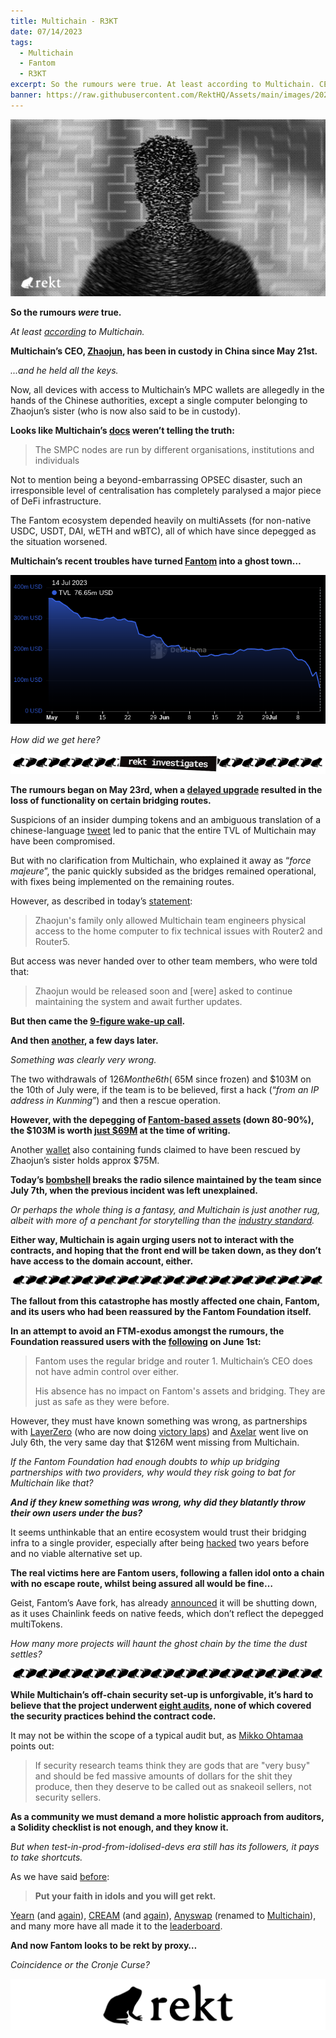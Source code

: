 ```yaml
---
title: Multichain - R3KT
date: 07/14/2023
tags:
  - Multichain
  - Fantom
  - R3KT
excerpt: So the rumours were true. At least according to Multichain. CEO Zhaojun has been in custody in China since May 21st, and he held all the keys. Multichain’s recent troubles have turned Fantom into a ghost town…
banner: https://raw.githubusercontent.com/RektHQ/Assets/main/images/2023/01/multi3-header.png
---
```


![](https://raw.githubusercontent.com/RektHQ/Assets/main/images/2023/01/multi3-header.png)

**So the rumours _were_ true.**

_At least [according](https://twitter.com/MultichainOrg/status/1679768407628185600) to Multichain._

**Multichain’s CEO, [Zhaojun](https://twitter.com/zhaojun_sh), has been in custody in China since May 21st.**

_...and he held all the keys._

Now, all devices with access to Multichain’s MPC wallets are allegedly in the hands of the Chinese authorities, except a single computer belonging to Zhaojun’s sister (who is now also said to be in custody).

**Looks like Multichain’s [docs](https://docs.multichain.org/getting-started/introduction) weren’t telling the truth:**

>The SMPC nodes are run by different organisations, institutions and individuals

Not to mention being a beyond-embarrassing OPSEC disaster, such an irresponsible level of centralisation has completely paralysed a major piece of DeFi infrastructure.

The Fantom ecosystem depended heavily on multiAssets (for non-native USDC, USDT, DAI, wETH and wBTC), all of which have since depegged as the situation worsened.

**Multichain’s recent troubles have turned [Fantom](https://defillama.com/chain/Fantom) into a ghost town…**

![](https://raw.githubusercontent.com/RektHQ/Assets/main/images/2023/01/multi3-ftmtvl.png)

_How did we get here?_

![](https://raw.githubusercontent.com/RektHQ/Assets/main/images/2021/09/rekt-investigates-linebreak.png)

**The rumours began on May 23rd, when a [delayed upgrade](https://multichain.zendesk.com/hc/en-us/articles/7036431417103-Multichain-23-May-Operation-Update) resulted in the loss of functionality on certain bridging routes.**

Suspicions of an insider dumping tokens and an ambiguous translation of a chinese-language [tweet](https://twitter.com/yuyue_chris/status/1661326962554535936) led to panic that the entire TVL of Multichain may have been compromised.

But with no clarification from Multichain, who explained it away as “_force majeure_”, the panic quickly subsided as the bridges remained operational, with fixes being implemented on the remaining routes.

However, as described in today’s [statement](https://twitter.com/MultichainOrg/status/1679768407628185600):

>Zhaojun's family only allowed Multichain team engineers physical access to the home computer to fix technical issues with Router2 and Router5.

But access was never handed over to other team members, who were told that:

>Zhaojun would be released soon and [were] asked to continue maintaining the system and await further updates.

**But then came the [9-figure wake-up call](https://rekt.news/multichain-rekt2/).**

**And then [another](https://twitter.com/MetaSleuth/status/1678656092488994820), a few days later.**

_Something was clearly very wrong._

The two withdrawals of $126M on the 6th (~$65M since frozen) and $103M on the 10th of July were, if the team is to be believed, first a hack (“_from an IP address in Kunming_”) and then a rescue operation.

**However, with the depegging of [Fantom-based assets](https://debank.com/profile/0x1eed63efba5f81d95bfe37d82c8e736b974f477b?chain=ftm) (down 80-90%), the $103M is worth [just $69M](https://debank.com/profile/0x1eed63efba5f81d95bfe37d82c8e736b974f477b) at the time of writing.**

Another [wallet](https://debank.com/profile/0x6b6314f4f07c974600d872182dcde092c480e57b) also containing funds claimed to have been rescued by Zhaojun’s sister holds approx $75M.

**Today’s [bombshell](https://twitter.com/MultichainOrg/status/1679768407628185600) breaks the radio silence maintained by the team since July 7th, when the previous incident was left unexplained.**

_Or perhaps the whole thing is a fantasy, and Multichain is just another rug, albeit with more of a penchant for storytelling than the [industry standard](https://rekt.news/?tag=Rugpull)._

**Either way, Multichain is again urging users not to interact with the contracts, and hoping that the front end will be taken down, as they don’t have access to the domain account, either.**

![](https://raw.githubusercontent.com/RektHQ/Assets/main/images/2021/03/rekt-linebreak.png)

**The fallout from this catastrophe has mostly affected one chain, Fantom, and its users who had been reassured by the Fantom Foundation itself.**

**In an attempt to avoid an FTM-exodus amongst the rumours, the Foundation reassured users with the [following](https://twitter.com/fantomfdn/status/1664314480245850120) on June 1st:**

>Fantom uses the regular bridge and router 1. Multichain’s CEO does not have admin control over either.
>
>His absence has no impact on Fantom's assets and bridging. They are just as safe as they were before.

However, they must have known something was wrong, as partnerships with [LayerZero](https://twitter.com/LayerZero_Labs/status/1676989298003021824) (who are now doing [victory laps](https://twitter.com/LayerZero_Labs/status/1679885409596375040)) and [Axelar](https://twitter.com/axelarcore/status/1677006891355099138) went live on July 6th, the very same day that $126M went missing from Multichain.

_If the Fantom Foundation had enough doubts to whip up bridging partnerships with two providers, why would they risk going to bat for Multichain like that?_

_**And if they knew something was wrong, why did they blatantly throw their own users under the bus?**_

It seems unthinkable that an entire ecosystem would trust their bridging infra to a single provider, especially after being [hacked](https://rekt.news/anyswap-rekt/) two years before and no viable alternative set up.

**The real victims here are Fantom users, following a fallen idol onto a chain with no escape route, whilst being assured all would be fine…**

Geist, Fantom’s Aave fork, has already [announced](https://twitter.com/GeistFinance/status/1679827762444378114) it will be shutting down, as it uses Chainlink feeds on native feeds, which don’t reflect the depegged multiTokens.

_How many more projects will haunt the ghost chain by the time the dust settles?_

![](https://raw.githubusercontent.com/RektHQ/Assets/main/images/2021/03/rekt-linebreak.png)

**While Multichain’s off-chain security set-up is unforgivable, it’s hard to believe that the project underwent [eight audits](https://github.com/anyswap/Anyswap-Audit), none of which covered the security practices behind the contract code.**

It may not be within the scope of a typical audit but, as [Mikko Ohtamaa](https://twitter.com/moo9000/status/1679875166887727107) points out:

>If security research teams think they are gods that are "very busy" and should be fed massive amounts of dollars for the shit they produce, then they deserve to be called out as snakeoil sellers, not security sellers.

**As a community we must demand a more holistic approach from auditors, a Solidity checklist is not enough, and they know it.**

_But when test-in-prod-from-idolised-devs era still has its followers, it pays to take shortcuts._

As we have said [before](https://rekt.news/sifu-scandal/):

>**Put your faith in idols and you will get rekt.**

[Yearn](https://rekt.news/yearn-rekt/) (and [again](https://rekt.news/yearn2-rekt/)), [CREAM](https://rekt.news/cream-rekt/) (and [again](https://rekt.news/cream-rekt-2/)), [Anyswap](https://rekt.news/anyswap-rekt/) (renamed to [Multichain](https://rekt.news/multichain-rekt2/)), and many more have all made it to the [leaderboard](https://rekt.news/leaderboard/).

**And now Fantom looks to be rekt by proxy…**

_Coincidence or the Cronje Curse?_

![](https://raw.githubusercontent.com/RektHQ/Assets/main/images/2021/08/rekt-outline-conc.png)
